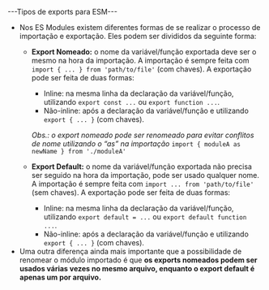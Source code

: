 ---Tipos de exports para ESM---

- Nos ES Modules existem diferentes formas de se realizar o processo de importação e exportação. Eles podem ser divididos da seguinte forma:
    - **Export Nomeado:** o nome da variável/função exportada deve ser o mesmo na hora da importação. A importação é sempre feita com `import { ... } from 'path/to/file'` (com chaves). A exportação pode ser feita de duas formas:
        - Inline: na mesma linha da declaração da variável/função, utilizando `export const ...` ou `export function ...`.
        - Não-inline: após a declaração da variável/função e utilizando `export { ... }` (com chaves).
        
        *Obs.: o export nomeado pode ser renomeado para evitar conflitos de nome utilizando o “as” na importação* `import { moduleA as newName } from './moduleA'`
        
    - **Export Default:** o nome da variável/função exportada não precisa ser seguido na hora da importação, pode ser usado qualquer nome. A importação é sempre feita com `import ... from 'path/to/file'` (sem chaves). A exportação pode ser feita de duas formas:
        - Inline: na mesma linha da declaração da variável/função, utilizando `export default = ...`  ou `export default function ...`.
        - Não-inline: após a declaração da variável/função e utilizando `export { ... }` (com chaves).
- Uma outra diferença ainda mais importante que a possibilidade de renomear o módulo importado é que **os exports nomeados podem ser usados várias vezes no mesmo arquivo, enquanto o export default é apenas um por arquivo.**